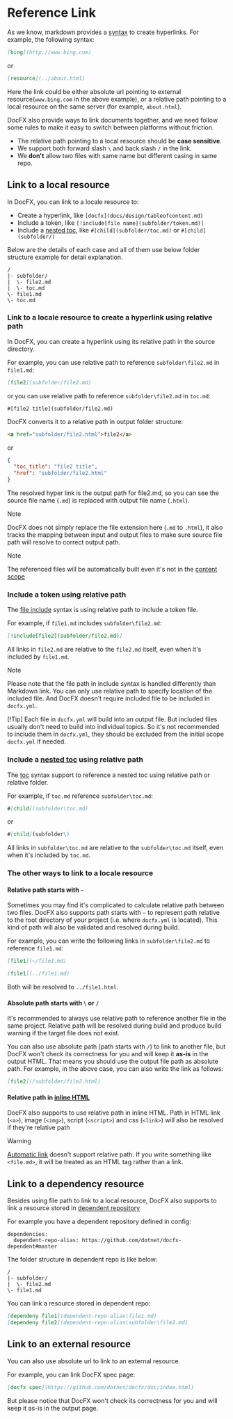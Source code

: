 # Reference Link
As we know, markdown provides a [syntax](https://daringfireball.net/projects/markdown/syntax#link) to create hyperlinks.
For example, the following syntax:

```markdown
[bing](http://www.bing.com)
```
or 
```markdown
[resource](../about.html)
```

Here the link could be either absolute url pointing to external resource(`www.bing.com` in the above example),
or a relative path pointing to a local resource on the same server (for example, `about.html`).

DocFX also provide ways to link documents together, and we need follow some rules to make it easy to switch between platforms without friction.
  - The relative path pointing to a local resource should be **case sensitive**.
  - We support both forward slash `\` and back slash `/` in the link.
  - We **don't** allow two files with same name but different casing in same repo.

## Link to a local resource

In DocFX, you can link to a locale resource to:
  - Create a hyperlink, like `[docfx](docs/design/tableofcontent.md)`
  - Include a token, like `[!include[file name](subfolder/token.md)]`
  - Include a [nested toc](table-of-contents.md#link-to-another-toc-file), like `#[child](subfolder/toc.md)` or `#[child](subfolder/)`
  
Below are the details of each case and all of them use below folder structure example for detail explanation.

```
/
|- subfolder/
|  \- file2.md
|  \- toc.md
\- file1.md
\- toc.md
```

### Link to a locale resource to create a hyperlink using relative path

In DocFX, you can create a hyperlink using its relative path in the source directory.

For example, you can use relative path to reference `subfolder\file2.md` in `file1.md`:

```markdown
[file2](subfolder/file2.md)
```

or you can use relative path to reference `subfolder\file2.md` in `toc.md`:

```toc
#[file2 title](subfolder/file2.md)
```

DocFX converts it to a relative path in output folder structure:

```html
<a href="subfolder/file2.html">file2</a>
```

or 

```json
{
  "toc_title": "file2 title",
  "href": "subfolder/file2.html"
}
```

The resolved hyper link is the output path for file2.md, so you can see the source file name (`.md`) is replaced with output file name (`.html`).

> [!Note]
> DocFX does not simply replace the file extension here (`.md` to `.html`), it also tracks the mapping between input and
> output files to make sure source file path will resolve to correct output path.

> [!Note]
> The referenced files will be automatically built even it's not in the [content scope](config.md)

### Include a token using relative path

The [file include](../spec/docfx_flavored_markdown.md#file-inclusion) syntax is using relative path to include a token file.

For example, if `file1.md` includes `subfolder\file2.md`:

```markdown
[!include[file2](subfolder/file2.md)]
```

All links in `file2.md` are relative to the `file2.md` itself, even when it's included by `file1.md`.

> [!Note]
> Please note that the file path in include syntax is handled differently than Markdown link.
> You can only use relative path to specify location of the included file.
> And DocFX doesn't require included file to be included in `docfx.yml`.
>
> [!Tip]
> Each file in `docfx.yml` will build into an output file. But included files usually don't need to build into individual
> topics. So it's not recommended to include them in `docfx.yml`, they should be excluded from the initial scope `docfx.yml` if needed.

### Include a [nested toc](table-of-contents.md#link-to-another-toc-file) using relative path

The [toc](table-of-contents.md) syntax support to reference a nested toc using relative path or relative folder.

For example, if `toc.md` reference `subfolder\toc.md`:

```markdown
#[child](subfolder\toc.md)
```

or 

```markdown
#[child](subfolder\)
```

All links in `subfolder\toc.md` are relative to the `subfolder\toc.md` itself, even when it's included by `toc.md`.

### The other ways to link to a locale resource

#### Relative path starts with `~`
Sometimes you may find it's complicated to calculate relative path between two files.
DocFX also supports path starts with `~` to represent path relative to the root directory of your project (i.e. where `docfx.yml` is located).
This kind of path will also be validated and resolved during build.

For example, you can write the following links in `subfolder\file2.md` to reference `file1.md`:
 
```markdown
[file1](~/file1.md)

[file1](../file1.md)
```

Both will be resolved to `../file1.html`.

#### Absolute path starts with `\` or `/`

It's recommended to always use relative path to reference another file in the same project. Relative path will be resolved during build and produce build warning if the target file does not exist.

You can also use absolute path (path starts with `/`) to link to another file, but DocFX won't check its correctness for you and will keep it **as-is** in the output HTML.
That means you should use the output file path as absolute path. For example, in the above case, you can also write the link as follows:

```markdown
[file2](/subfolder/file2.html)
```

#### Relative path in [inline HTML](https://daringfireball.net/projects/markdown/syntax#html)

DocFX also supports to use relative path in inline HTML. Path in HTML link (`<a>`), image (`<img>`), script (`<script>`) and css (`<link>`) will also be resolved if they're relative path

> [!Warning]
> [Automatic link](https://daringfireball.net/projects/markdown/syntax#autolink) doesn't support relative path.
> If you write something like `<file.md>`, it will be treated as an HTML tag rather than a link.

## Link to a dependency resource

Besides using file path to link to a local resource, DocFX also supports to link a resource stored in [dependent repository](config.md)

For example you have a dependent repository defined in config:

```config
dependencies:
  dependent-repo-alias: https://github.com/dotnet/docfx-dependent#master
```

The folder structure in dependent repo is like below:

```
/
|- subfolder/
|  \- file2.md
\- file1.md
```

You can link a resource stored in dependent repo:

```markdown
[dependeny file1](dependent-repo-alias\file1.md)
[dependeny file2](dependent-repo-alias\subfolder\file2.md)
```
[//]: # (what's the resolved href?)

## Link to an external resource

You can also use absolute url to link to an external resource.

For example, you can link DocFX spec page:

```markdown
[docfx spec](https://github.com/dotnet/docfx/doc/index.html)
```

But please notice that DocFX won't check its correctness for you and will keep it as-is in the output page.
